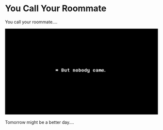 # You Call Your Roommate

You call your roommate…. 


![callroommate](callRoommate.png)


Tomorrow might be a better day….

